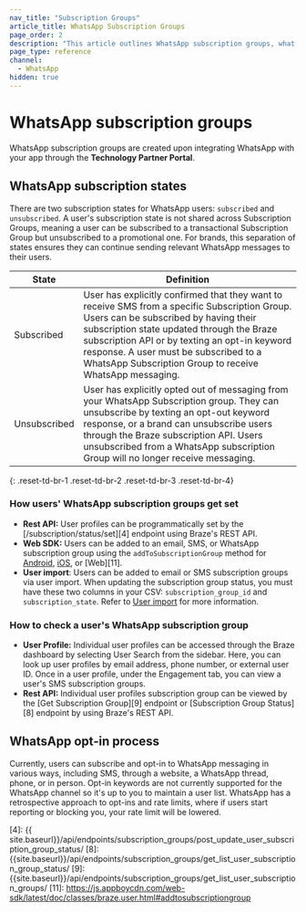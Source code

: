 ```yaml
---
nav_title: "Subscription Groups"
article_title: WhatsApp Subscription Groups
page_order: 2
description: "This article outlines WhatsApp subscription groups, what subscription states are offered, and how subscription groups are set."
page_type: reference
channel:
  - WhatsApp
hidden: true  
---
```


# WhatsApp subscription groups

WhatsApp subscription groups are created upon integrating WhatsApp with your app through the **Technology Partner Portal**.

## WhatsApp subscription states

There are two subscription states for WhatsApp users: `subscribed` and `unsubscribed`. A user's subscription state is not shared across Subscription Groups, meaning a user can be subscribed to a transactional Subscription Group but unsubscribed to a promotional one. For brands, this separation of states ensures they can continue sending relevant WhatsApp messages to their users.

| State | Definition |
| --- | --- |
| Subscribed | User has explicitly confirmed that they want to receive SMS from a specific Subscription Group. Users can be subscribed by having their subscription state updated through the Braze subscription API or by texting an opt-in keyword response. A user must be subscribed to a WhatsApp Subscription Group to receive WhatsApp messaging. |
| Unsubscribed | User has explicitly opted out of messaging from your WhatsApp Subscription group. They can unsubscribe by texting an opt-out keyword response, or a brand can unsubscribe users through the Braze subscription API. Users unsubscribed from a WhatsApp subscription Group will no longer receive messaging. |
{: .reset-td-br-1 .reset-td-br-2 .reset-td-br-3  .reset-td-br-4}

### How users' WhatsApp subscription groups get set 

- **Rest API:** User profiles can be programmatically set by the [/subscription/status/set][4] endpoint using Braze's REST API.
- **Web SDK:** Users can be added to an email, SMS, or WhatsApp subscription group using the `addToSubscriptionGroup` method for [Android](https://appboy.github.io/appboy-android-sdk/javadocs/com/braze/BrazeUser.html#addToSubscriptionGroup-java.lang.String-), [iOS](https://appboy.github.io/appboy-ios-sdk/docs/interface_a_b_k_user.html#a74092a50fcda364bb159013d0222e287), or [Web][11].
- **User import**: Users can be added to email or SMS subscription groups via user import. When updating the subscription group status, you must have these two columns in your CSV: `subscription_group_id` and `subscription_state`. Refer to [User import]({{site.baseurl}}/user_guide/data_and_analytics/user_data_collection/user_import/#updating-subscription-group-status) for more information.

### How to check a user's WhatsApp subscription group

- **User Profile:** Individual user profiles can be accessed through the Braze dashboard by selecting User Search from the sidebar. Here, you can look up user profiles by email address, phone number, or external user ID. Once in a user profile, under the Engagement tab, you can view a user's SMS subscription groups. 
- **Rest API:** Individual user profiles subscription group can be viewed by the [Get Subscription Group][9] endpoint or [Subscription Group Status][8] endpoint by using Braze's REST API. 

## WhatsApp opt-in process

Currently, users can subscribe and opt-in to WhatsApp messaging in various ways, including SMS, through a website, a WhatsApp thread, phone, or in person. Opt-in keywords are not currently supported for the WhatsApp channel so it's up to you to maintain a user list. WhatsApp has a retrospective approach to opt-ins and rate limits, where if users start reporting or blocking you, your rate limit will be lowered. 

<!--

### How to upload user lists

User import  (if customer has this audience) 
Download from Meta 
Upload as per Braze instructions 

### User lists

Maintaining your user list (opt in/opt out) 
Subscription status endpoints to manage WhatsApp subscriptions 
Generating opt ins 
HTML phone number capture
Canvas trigger to update user profile subscription state 

-->

[4]: {{ site.baseurl}}/api/endpoints/subscription_groups/post_update_user_subscription_group_status/
[8]: {{site.baseurl}}/api/endpoints/subscription_groups/get_list_user_subscription_group_status/
[9]: {{site.baseurl}}/api/endpoints/subscription_groups/get_list_user_subscription_groups/
[11]: https://js.appboycdn.com/web-sdk/latest/doc/classes/braze.user.html#addtosubscriptiongroup
